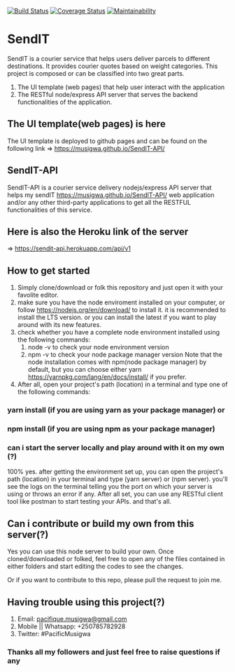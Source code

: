 [![Build Status](https://travis-ci.org/Musigwa/SendIT-API.svg?branch=parcels-management)](https://travis-ci.org/Musigwa/SendIT-API)
[![Coverage Status](https://coveralls.io/repos/github/Musigwa/SendIT-API/badge.svg?branch=parcels-management)](https://coveralls.io/github/Musigwa/SendIT-API?branch=parcels-management)
[![Maintainability](https://api.codeclimate.com/v1/badges/eb485abfa6f431f0033e/maintainability)](https://codeclimate.com/github/Musigwa/SendIT-API/maintainability)

# SendIT

SendIT is a courier service that helps users deliver parcels to different destinations. It provides courier quotes based on weight categories.
This project is composed or can be classified into two great parts.

1. The UI template (web pages) that help user interact with the application
2. The RESTful node/express API server that serves the backend functionalities of the application.

## The UI template(web pages) is here

The UI template is deployed to github pages and can be found on the following link
=> https://musigwa.github.io/SendIT-API/

## SendIT-API

SendIT-API is a courier service delivery nodejs/express API server that helps my sendIT https://musigwa.github.io/SendIT-API/ web application and/or any other third-party applications to get all the RESTFUL functionalities of this service.

## Here is also the Heroku link of the server

=> https://sendit-api.herokuapp.com/api/v1

## How to get started

1. Simply clone/download or folk this repository and just open it with your favolite editor.
2. make sure you have the node enviroment installed on your computer, or follow https://nodejs.org/en/download/ to install it. it is recommended to install the LTS version. or you can install the latest if you want to play around with its new features.
3. check whether you have a complete node environment installed using the following commands:
   1. node -v to check your node environment version
   2. npm -v to check your node package manager version
      Note that the node installation comes with npm(node package manager) by default, but you can choose either yarn https://yarnpkg.com/lang/en/docs/install/ if you prefer.
4. After all, open your project's path (location) in a terminal and type one of the following commands:

### yarn install (if you are using yarn as your package manager) or

### npm install (if you are using npm as your package manager)

### can i start the server locally and play around with it on my own (?)

100% yes. after getting the environment set up, you can open the project's path (location) in your terminal and type (yarn server) or (npm server). you'll see the logs on the terminal telling you the port on which your server is using or throws an error if any.
After all set, you can use any RESTful client tool like postman to start testing your APIs. and that's all.

## Can i contribute or build my own from this server(?)

Yes you can use this node server to build your own. Once cloned/downloaded or folked, feel free to open any of the files contained in either folders and start editing the codes to see the changes.

Or if you want to contribute to this repo, please pull the request to join me.

## Having trouble using this project(?)

1. Email: pacifique.musigwa@gmail.com
2. Mobile || Whatsapp: +250785782928
3. Twitter: #PacificMusigwa

### Thanks all my followers and just feel free to raise questions if any
